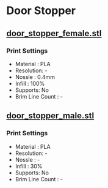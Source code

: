 # Door Stopper

## [door_stopper_female.stl](https://github.com/syki66/binary/blob/master/3D-modelings/door_stopper_female.stl)

### Print Settings

- Material : PLA
- Resolution: -
- Nossle : 0.4mm
- Infill : 100%
- Supports: No
- Brim Line Count : -

## [door_stopper_male.stl](https://github.com/syki66/binary/blob/master/3D-modelings/door_stopper_male.stl)

### Print Settings

- Material : PLA
- Resolution: -
- Nossle : -
- Infill : 30%
- Supports: No
- Brim Line Count : -
